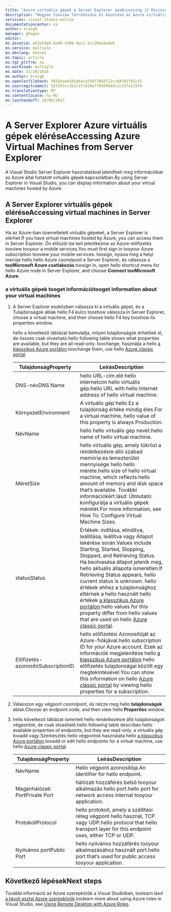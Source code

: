 ```yaml
---
title: "Azure virtuális gépek a Server Explorer aaaAccessing |} Microsoft Docs"
description: "Hogyan tooview létrehozása és kezelése az Azure virtuális gépek (VM) a Visual Studio Server Explorer áttekintést kaphat."
services: visual-studio-online
documentationcenter: na
author: kraigb
manager: ghogen
editor: 
ms.assetid: eb3afde6-ba90-4308-9ac1-3cc29da4ede0
ms.service: multiple
ms.devlang: dotnet
ms.topic: article
ms.tgt_pltfrm: na
ms.workload: multiple
ms.date: 11/18/2016
ms.author: kraigb
ms.openlocfilehash: f8326aed105a64ca558f766d712cc68701f82c15
ms.sourcegitcommit: 523283cc1b3c37c428e77850964dc1c33742c5f0
ms.translationtype: MT
ms.contentlocale: hu-HU
ms.lasthandoff: 10/06/2017
---
```

# <a name="accessing-azure-virtual-machines-from-server-explorer"></a><span data-ttu-id="e07fe-103">A Server Explorer Azure virtuális gépek elérése</span><span class="sxs-lookup"><span data-stu-id="e07fe-103">Accessing Azure Virtual Machines from Server Explorer</span></span>
<span data-ttu-id="e07fe-104">A Visual Studio Server Explorer használatával jelenítheti meg információkat az Azure által futtatott virtuális gépek kapcsolatban.</span><span class="sxs-lookup"><span data-stu-id="e07fe-104">By using Server Explorer in Visual Studio, you can display information about your virtual machines hosted by Azure.</span></span>

## <a name="accessing-virtual-machines-in-server-explorer"></a><span data-ttu-id="e07fe-105">A Server Explorer virtuális gépek elérése</span><span class="sxs-lookup"><span data-stu-id="e07fe-105">Accessing virtual machines in Server Explorer</span></span>
<span data-ttu-id="e07fe-106">Ha az Azure-ban üzemeltetett virtuális gépeket, a Server Explorer is elérhet.</span><span class="sxs-lookup"><span data-stu-id="e07fe-106">If you have virtual machines hosted by Azure, you can access them in Server Explorer.</span></span> <span data-ttu-id="e07fe-107">Ön először be kell jelentkeznie az Azure-előfizetés tooview tooyour a mobile services.</span><span class="sxs-lookup"><span data-stu-id="e07fe-107">You must first sign in tooyour Azure subscription tooview your mobile services.</span></span> <span data-ttu-id="e07fe-108">toosign, nyissa meg a helyi menüje hello hello Azure csomópont a Server Explorer, és válassza a **tooMicrosoft Azure csatlakozás**.</span><span class="sxs-lookup"><span data-stu-id="e07fe-108">toosign in, open hello shortcut menu for hello Azure node in Server Explorer, and choose **Connect tooMicrosoft Azure**.</span></span>

### <a name="tooget-information-about-your-virtual-machines"></a><span data-ttu-id="e07fe-109">a virtuális gépek tooget információ</span><span class="sxs-lookup"><span data-stu-id="e07fe-109">tooget information about your virtual machines</span></span>
1. <span data-ttu-id="e07fe-110">A Server Explorer eszközben válassza ki a virtuális gépet, és a Tulajdonságok ablak hello F4 kulcs tooshow válassza.</span><span class="sxs-lookup"><span data-stu-id="e07fe-110">In Server Explorer, choose a virtual machine, and then choose hello F4 key tooshow its properties window.</span></span>
   
    <span data-ttu-id="e07fe-111">hello a következő táblázat bemutatja, milyen tulajdonságok érhetőek el, de összes csak olvasható.</span><span class="sxs-lookup"><span data-stu-id="e07fe-111">hello following table shows what properties are available, but they are all read-only.</span></span> <span data-ttu-id="e07fe-112">toochange, használja a hello [a klasszikus Azure portálon](http://go.microsoft.com/fwlink/?LinkID=213885).</span><span class="sxs-lookup"><span data-stu-id="e07fe-112">toochange them, use hello [Azure classic portal](http://go.microsoft.com/fwlink/?LinkID=213885).</span></span>
   
   | <span data-ttu-id="e07fe-113">Tulajdonság</span><span class="sxs-lookup"><span data-stu-id="e07fe-113">Property</span></span> | <span data-ttu-id="e07fe-114">Leírás</span><span class="sxs-lookup"><span data-stu-id="e07fe-114">Description</span></span> |
   | --- | --- |
   | <span data-ttu-id="e07fe-115">DNS-név</span><span class="sxs-lookup"><span data-stu-id="e07fe-115">DNS Name</span></span> |<span data-ttu-id="e07fe-116">hello URL-cím elé hello internetcím hello virtuális gép.</span><span class="sxs-lookup"><span data-stu-id="e07fe-116">hello URL with hello Internet address of hello virtual machine.</span></span> |
   | <span data-ttu-id="e07fe-117">Környezet</span><span class="sxs-lookup"><span data-stu-id="e07fe-117">Environment</span></span> |<span data-ttu-id="e07fe-118">A virtuális gép hello Ez a tulajdonság értéke mindig éles.</span><span class="sxs-lookup"><span data-stu-id="e07fe-118">For a virtual machine, hello value of this property is always Production.</span></span> |
   | <span data-ttu-id="e07fe-119">Név</span><span class="sxs-lookup"><span data-stu-id="e07fe-119">Name</span></span> |<span data-ttu-id="e07fe-120">hello hello virtuális gép nevét.</span><span class="sxs-lookup"><span data-stu-id="e07fe-120">hello name of hello virtual machine.</span></span> |
   | <span data-ttu-id="e07fe-121">Méret</span><span class="sxs-lookup"><span data-stu-id="e07fe-121">Size</span></span> |<span data-ttu-id="e07fe-122">hello virtuális gép, amely tükrözi a rendelkezésre álló szabad memória és lemezterület mennyisége hello hello mérete.</span><span class="sxs-lookup"><span data-stu-id="e07fe-122">hello size of hello virtual machine, which reflects hello amount of memory and disk space that’s available.</span></span> <span data-ttu-id="e07fe-123">További információkért lásd: Útmutató: konfigurálja a virtuális gépek méretét.</span><span class="sxs-lookup"><span data-stu-id="e07fe-123">For more information, see How To: Configure Virtual Machine Sizes.</span></span> |
   | <span data-ttu-id="e07fe-124">status</span><span class="sxs-lookup"><span data-stu-id="e07fe-124">Status</span></span> |<span data-ttu-id="e07fe-125">Értékek: indítása, elindítva, leállítása, leállítva vagy Állapot lekérése során.</span><span class="sxs-lookup"><span data-stu-id="e07fe-125">Values include Starting, Started, Stopping, Stopped, and Retrieving Status.</span></span> <span data-ttu-id="e07fe-126">Ha beolvasása állapot jelenik meg, hello aktuális állapota ismeretlen.</span><span class="sxs-lookup"><span data-stu-id="e07fe-126">If Retrieving Status appears, hello current status is unknown.</span></span> <span data-ttu-id="e07fe-127">hello értékek ehhez a tulajdonsághoz eltérnek a hello használt hello értékek [a klasszikus Azure portálon](http://go.microsoft.com/fwlink/?LinkID=213885).</span><span class="sxs-lookup"><span data-stu-id="e07fe-127">hello values for this property differ from hello values that are used on hello [Azure classic portal](http://go.microsoft.com/fwlink/?LinkID=213885).</span></span> |
   | <span data-ttu-id="e07fe-128">Előfizetés-azonosító</span><span class="sxs-lookup"><span data-stu-id="e07fe-128">SubscriptionID</span></span> |<span data-ttu-id="e07fe-129">hello előfizetési Azonosítóját az Azure-fiókjával.</span><span class="sxs-lookup"><span data-stu-id="e07fe-129">hello subscription ID for your Azure account.</span></span> <span data-ttu-id="e07fe-130">Ezek az információk megjelenítése hello [a klasszikus Azure portálon](http://go.microsoft.com/fwlink/?LinkID=213885) hello előfizetés tulajdonságai között egy megtekintésével.</span><span class="sxs-lookup"><span data-stu-id="e07fe-130">You can show this information on hello [Azure classic portal](http://go.microsoft.com/fwlink/?LinkID=213885) by viewing hello properties for a subscription.</span></span> |
2. <span data-ttu-id="e07fe-131">Válasszon egy végpont csomópont, és nézze meg hello **tulajdonságok** ablak.</span><span class="sxs-lookup"><span data-stu-id="e07fe-131">Choose an endpoint node, and then view hello **Properties** window.</span></span>
3. <span data-ttu-id="e07fe-132">hello következő táblázat ismerteti hello rendelkezésre álló tulajdonságok végpontok, de csak olvasható.</span><span class="sxs-lookup"><span data-stu-id="e07fe-132">hello following table describes hello available properties of endpoints, but they are read-only.</span></span> <span data-ttu-id="e07fe-133">a virtuális gép tooadd vagy Szerkesztés hello végpontok használata hello [a klasszikus Azure portálon](http://go.microsoft.com/fwlink/?LinkID=213885).</span><span class="sxs-lookup"><span data-stu-id="e07fe-133">tooadd or edit hello endpoints for a virtual machine, use hello [Azure classic portal](http://go.microsoft.com/fwlink/?LinkID=213885).</span></span> 
   
   | <span data-ttu-id="e07fe-134">Tulajdonság</span><span class="sxs-lookup"><span data-stu-id="e07fe-134">Property</span></span> | <span data-ttu-id="e07fe-135">Leírás</span><span class="sxs-lookup"><span data-stu-id="e07fe-135">Description</span></span> |
   | --- | --- |
   | <span data-ttu-id="e07fe-136">Név</span><span class="sxs-lookup"><span data-stu-id="e07fe-136">Name</span></span> |<span data-ttu-id="e07fe-137">Hello végpont azonosítója.</span><span class="sxs-lookup"><span data-stu-id="e07fe-137">An identifier for hello endpoint.</span></span> |
   | <span data-ttu-id="e07fe-138">Magánhálózati Port</span><span class="sxs-lookup"><span data-stu-id="e07fe-138">Private Port</span></span> |<span data-ttu-id="e07fe-139">hálózati hozzáférés belső tooyour alkalmazás hello port.</span><span class="sxs-lookup"><span data-stu-id="e07fe-139">hello port for network access internal tooyour application.</span></span> |
   | <span data-ttu-id="e07fe-140">Protokoll</span><span class="sxs-lookup"><span data-stu-id="e07fe-140">Protocol</span></span> |<span data-ttu-id="e07fe-141">hello protokoll, amely a szállítási réteg végpont hello használ, TCP vagy UDP.</span><span class="sxs-lookup"><span data-stu-id="e07fe-141">hello protocol that hello transport layer for this endpoint uses, either TCP or UDP.</span></span> |
   | <span data-ttu-id="e07fe-142">Nyilvános port</span><span class="sxs-lookup"><span data-stu-id="e07fe-142">Public Port</span></span> |<span data-ttu-id="e07fe-143">hello nyilvános hozzáférés tooyour alkalmazásához használt port.</span><span class="sxs-lookup"><span data-stu-id="e07fe-143">hello port that’s used for public access tooyour application.</span></span> |

## <a name="next-steps"></a><span data-ttu-id="e07fe-144">Következő lépések</span><span class="sxs-lookup"><span data-stu-id="e07fe-144">Next steps</span></span>
<span data-ttu-id="e07fe-145">További információ az Azure szerepkörök a Visual Studióban, toolearn lásd [a távoli asztal Azure szerepkörök](vs-azure-tools-remote-desktop-roles.md).</span><span class="sxs-lookup"><span data-stu-id="e07fe-145">toolearn more about using Azure roles in Visual Studio, see [Using Remote Desktop with Azure Roles](vs-azure-tools-remote-desktop-roles.md).</span></span>

